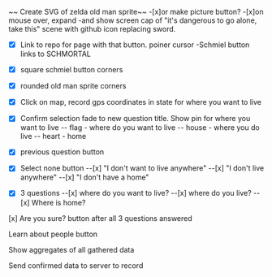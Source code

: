 ~~ Create SVG of zelda old man sprite~~
 -[x]or make picture button?
 -[x]on mouse over, expand 
 -and show screen cap of "it's dangerous to go alone, take this" scene
  with github icon replacing sword.
 -[x] Link to repo for page with that button. poiner cursor
 -Schmiel button links to SCHMORTAL
 -[x] square schmiel button corners
 -[x] rounded old man sprite corners

 -[x] Click on map, record gps coordinates in state for where you want to live
 -[x] Confirm selection
 fade to new question title. Show pin for where you want to live
 -- flag - where do you want to live
 -- house - where you do live
 -- heart - home
 -[x] previous question button
 -[x] Select none button
 --[x] "I don't want to live anywhere"
 --[x] "I don't live anywhere"
 --[x] "I don't have a home"

 -[x] 3 questions
 --[x] where do you want to live?
 --[x] where do you live?
 --[x] Where is home?

 [x] Are you sure? button after all 3 questions answered

 Learn about people button

 Show aggregates of all gathered data

 Send confirmed data to server to record
